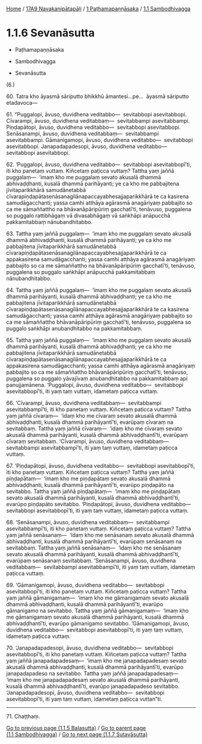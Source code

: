
[Home](/) / [17A9 Navakanipātapāḷi](../...md) / [1 Paṭhamapaṇṇāsaka](...md) / [1.1 Sambodhivagga](../17A9/1/1.1.md)

# 1.1.6 Sevanāsutta

* Paṭhamapaṇṇāsaka

* Sambodhivagga

* Sevanāsutta

(6.)

60\. Tatra kho āyasmā sāriputto bhikkhū āmantesi…pe…  āyasmā sāriputto etadavoca—

61\. “Puggalopi, āvuso, duvidhena veditabbo—  sevitabbopi asevitabbopi. Cīvarampi, āvuso, duvidhena veditabbaṃ—  sevitabbampi asevitabbampi. Piṇḍapātopi, āvuso, duvidhena veditabbo—  sevitabbopi asevitabbopi. Senāsanampi, āvuso, duvidhena veditabbaṃ—  sevitabbampi asevitabbampi. Gāmanigamopi, āvuso, duvidhena veditabbo—  sevitabbopi asevitabbopi. Janapadapadesopi, āvuso, duvidhena veditabbo—  sevitabbopi asevitabbopi.

62\. ‘Puggalopi, āvuso, duvidhena veditabbo—  sevitabbopi asevitabbopī’ti, iti kho panetaṃ vuttaṃ. Kiñcetaṃ paṭicca vuttaṃ? Tattha yaṃ jaññā puggalaṃ—  ‘imaṃ kho me puggalaṃ sevato akusalā dhammā abhivaḍḍhanti, kusalā dhammā parihāyanti; ye ca kho me pabbajitena jīvitaparikkhārā samudānetabbā cīvarapiṇḍapātasenāsanagilānapaccayabhesajjaparikkhārā te ca kasirena samudāgacchanti; yassa camhi atthāya agārasmā anagāriyaṃ pabbajito so ca me sāmaññattho na bhāvanāpāripūriṃ gacchatī’ti, tenāvuso, puggalena so puggalo rattibhāgaṃ vā divasabhāgaṃ vā saṅkhāpi anāpucchā pakkamitabbaṃ nānubandhitabbo.

63\. Tattha yaṃ jaññā puggalaṃ—  ‘imaṃ kho me puggalaṃ sevato akusalā dhammā abhivaḍḍhanti, kusalā dhammā parihāyanti; ye ca kho me pabbajitena jīvitaparikkhārā samudānetabbā cīvarapiṇḍapātasenāsanagilānapaccayabhesajjaparikkhārā te ca appakasirena samudāgacchanti; yassa camhi atthāya agārasmā anagāriyaṃ pabbajito so ca me sāmaññattho na bhāvanāpāripūriṃ gacchatī’ti, tenāvuso, puggalena so puggalo saṅkhāpi anāpucchā pakkamitabbaṃ nānubandhitabbo.

64\. Tattha yaṃ jaññā puggalaṃ—  ‘imaṃ kho me puggalaṃ sevato akusalā dhammā parihāyanti, kusalā dhammā abhivaḍḍhanti; ye ca kho me pabbajitena jīvitaparikkhārā samudānetabbā cīvarapiṇḍapātasenāsanagilānapaccayabhesajjaparikkhārā te ca kasirena samudāgacchanti; yassa camhi atthāya agārasmā anagāriyaṃ pabbajito so ca me sāmaññattho bhāvanāpāripūriṃ gacchatī’ti, tenāvuso, puggalena so puggalo saṅkhāpi anubandhitabbo na pakkamitabbaṃ.

65\. Tattha yaṃ jaññā puggalaṃ—  ‘imaṃ kho me puggalaṃ sevato akusalā dhammā parihāyanti, kusalā dhammā abhivaḍḍhanti; ye ca kho me pabbajitena jīvitaparikkhārā samudānetabbā cīvarapiṇḍapātasenāsanagilānapaccayabhesajjaparikkhārā te ca appakasirena samudāgacchanti; yassa camhi atthāya agārasmā anagāriyaṃ pabbajito so ca me sāmaññattho bhāvanāpāripūriṃ gacchatī’ti, tenāvuso, puggalena so puggalo yāvajīvaṃ anubandhitabbo na pakkamitabbaṃ api panujjamānena. ‘Puggalopi, āvuso, duvidhena veditabbo—  sevitabbopi asevitabbopī’ti, iti yaṃ taṃ vuttaṃ, idametaṃ paṭicca vuttaṃ.

66\. ‘Cīvarampi, āvuso, duvidhena veditabbaṃ—  sevitabbampi asevitabbampī’ti, iti kho panetaṃ vuttaṃ. Kiñcetaṃ paṭicca vuttaṃ? Tattha yaṃ jaññā cīvaraṃ—  ‘idaṃ kho me cīvaraṃ sevato akusalā dhammā abhivaḍḍhanti, kusalā dhammā parihāyantī’ti, evarūpaṃ cīvaraṃ na sevitabbaṃ. Tattha yaṃ jaññā cīvaraṃ—  ‘idaṃ kho me cīvaraṃ sevato akusalā dhammā parihāyanti, kusalā dhammā abhivaḍḍhantī’ti, evarūpaṃ cīvaraṃ sevitabbaṃ. ‘Cīvarampi, āvuso, duvidhena veditabbaṃ—  sevitabbampi asevitabbampī’ti, iti yaṃ taṃ vuttaṃ, idametaṃ paṭicca vuttaṃ.

67\. ‘Piṇḍapātopi, āvuso, duvidhena veditabbo—  sevitabbopi asevitabbopī’ti, iti kho panetaṃ vuttaṃ. Kiñcetaṃ paṭicca vuttaṃ? Tattha yaṃ jaññā piṇḍapātaṃ—  ‘imaṃ kho me piṇḍapātaṃ sevato akusalā dhammā abhivaḍḍhanti, kusalā dhammā parihāyantī’ti, evarūpo piṇḍapāto na sevitabbo. Tattha yaṃ jaññā piṇḍapātaṃ—  ‘imaṃ kho me piṇḍapātaṃ sevato akusalā dhammā parihāyanti, kusalā dhammā abhivaḍḍhantī’ti, evarūpo piṇḍapāto sevitabbo. ‘Piṇḍapātopi, āvuso, duvidhena veditabbo—  sevitabbopi asevitabbopī’ti, iti yaṃ taṃ vuttaṃ, idametaṃ paṭicca vuttaṃ.

68\. ‘Senāsanampi, āvuso, duvidhena veditabbaṃ—  sevitabbampi asevitabbampī’ti, iti kho panetaṃ vuttaṃ. Kiñcetaṃ paṭicca vuttaṃ? Tattha yaṃ jaññā senāsanaṃ—  ‘idaṃ kho me senāsanaṃ sevato akusalā dhammā abhivaḍḍhanti, kusalā dhammā parihāyantī’ti, evarūpaṃ senāsanaṃ na sevitabbaṃ. Tattha yaṃ jaññā senāsanaṃ—  ‘idaṃ kho me senāsanaṃ sevato akusalā dhammā parihāyanti, kusalā dhammā abhivaḍḍhantī’ti, evarūpaṃ senāsanaṃ sevitabbaṃ. ‘Senāsanampi, āvuso, duvidhena veditabbaṃ—  sevitabbampi asevitabbampī’ti, iti yaṃ taṃ vuttaṃ, idametaṃ paṭicca vuttaṃ.

69\. ‘Gāmanigamopi, āvuso, duvidhena veditabbo—  sevitabbopi asevitabbopī’ti, iti kho panetaṃ vuttaṃ. Kiñcetaṃ paṭicca vuttaṃ? Tattha yaṃ jaññā gāmanigamaṃ—  ‘imaṃ kho me gāmanigamaṃ sevato akusalā dhammā abhivaḍḍhanti, kusalā dhammā parihāyantī’ti, evarūpo gāmanigamo na sevitabbo. Tattha yaṃ jaññā gāmanigamaṃ—  ‘imaṃ kho me gāmanigamaṃ sevato akusalā dhammā parihāyanti, kusalā dhammā abhivaḍḍhantī’ti, evarūpo gāmanigamo sevitabbo. ‘Gāmanigamopi, āvuso, duvidhena veditabbo—  sevitabbopi asevitabbopī’ti, iti yaṃ taṃ vuttaṃ, idametaṃ paṭicca vuttaṃ.

70\. ‘Janapadapadesopi, āvuso, duvidhena veditabbo—  sevitabbopi asevitabbopī’ti, iti kho panetaṃ vuttaṃ. Kiñcetaṃ paṭicca vuttaṃ? Tattha yaṃ jaññā janapadapadesaṃ—  ‘imaṃ kho me janapadapadesaṃ sevato akusalā dhammā abhivaḍḍhanti, kusalā dhammā parihāyantī’ti, evarūpo janapadapadeso na sevitabbo. Tattha yaṃ jaññā janapadapadesaṃ—  ‘imaṃ kho me janapadapadesaṃ sevato akusalā dhammā parihāyanti, kusalā dhammā abhivaḍḍhantī’ti, evarūpo janapadapadeso sevitabbo. ‘Janapadapadesopi, āvuso, duvidhena veditabbo—  sevitabbopi asevitabbopī’ti, iti yaṃ taṃ vuttaṃ, idametaṃ paṭicca vuttan”ti.

---

71\. Chaṭṭhaṃ.



[Go to previous page (1.1.5 Balasutta)](1.1.5.md) / [Go to parent page (1.1 Sambodhivagga)](../17A9/1/1.1.md) / [Go to next page (1.1.7 Sutavāsutta)](1.1.7.md)


